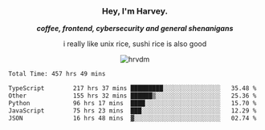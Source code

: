 <div align="center">
    <h3> Hey, I'm Harvey.</h3>
    <p><i><b>coffee, frontend, cybersecurity and general shenanigans</b></i></p>
    <p>i really like unix rice, sushi rice is also good</p>
</div>

<p align="center">  <img src="https://komarev.com/ghpvc/?username=hrvdm&label=Views&color=252733&style=for-the-badge" alt="hrvdm" /> </p>

<!--START_SECTION:waka-->

```txt
Total Time: 457 hrs 49 mins

TypeScript        217 hrs 37 mins █████████░░░░░░░░░░░░░░░░   35.48 %
Other             155 hrs 32 mins ██████▒░░░░░░░░░░░░░░░░░░   25.36 %
Python            96 hrs 17 mins  ████░░░░░░░░░░░░░░░░░░░░░   15.70 %
JavaScript        75 hrs 23 mins  ███░░░░░░░░░░░░░░░░░░░░░░   12.29 %
JSON              16 hrs 48 mins  ▓░░░░░░░░░░░░░░░░░░░░░░░░   02.74 %
```

<!--END_SECTION:waka-->

